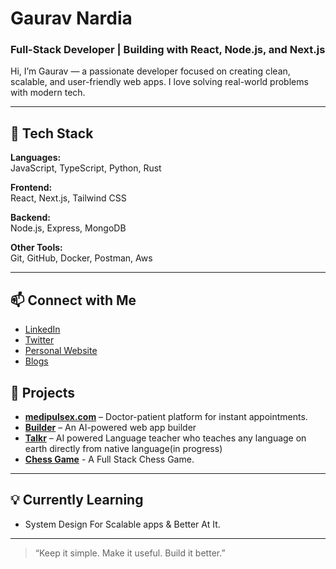 # Gaurav Nardia

### Full-Stack Developer | Building with React, Node.js, and Next.js

Hi, I’m Gaurav — a passionate developer focused on creating clean, scalable, and user-friendly web apps. I love solving real-world problems with modern tech.

---

## 🚀 Tech Stack

**Languages:**  
JavaScript, TypeScript, Python, Rust

**Frontend:**  
React, Next.js, Tailwind CSS

**Backend:**  
Node.js, Express, MongoDB

**Other Tools:**  
Git, GitHub, Docker, Postman, Aws

---

## 📫 Connect with Me
- [LinkedIn](https://www.linkedin.com/in/gauravnardia/)
- [Twitter](https://x.com/gaurav_nardia)
- [Personal Website](https://gauravnardia.com/)
- [Blogs](https://blog.gauravnardia.com/)


## 📌 Projects

- **[medipulsex.com](https://medipulsex.com/)** – Doctor-patient platform for instant appointments.  
- **[Builder](https://builder-flax-six.vercel.app/)** – An AI-powered web app builder
- **[Talkr](https://talkrai.gauravnardia.com/)** – AI powered Language teacher who teaches any language on earth directly from native language(in progress)
- **[Chess Game](https://chess-1-2nut.onrender.com/)** - A Full Stack Chess Game.

---

## 💡 Currently Learning

- System Design For Scalable apps & Better At It.


---

> “Keep it simple. Make it useful. Build it better.”

